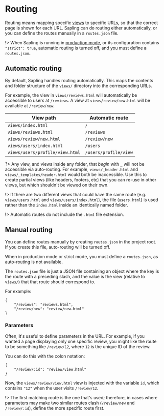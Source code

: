 # Routing

Routing means mapping specific [views](/views) to specific URLs, so that the correct page is shown for each URL.  Sapling can do routing either automatically, or you can define the routes manually in a `routes.json` file.

!> When Sapling is running in [production mode](/production), or its configuration contains `"strict": true`, automatic routing is turned off, and you must define a `routes.json`.


## Automatic routing

By default, Sapling handles routing automatically.  This maps the contents and folder structure of the `views/` directory into the corresponding URLs.

For example, the view in `views/reviews.html` will automatically be accessible to users at `/reviews`.  A view at `views/review/new.html` will be available at `/review/new`.

| View path                        | Automatic route        |
|----------------------------------|------------------------|
| `views/index.html`               | `/`                    |
| `views/reviews.html`             | `/reviews`             |
| `views/review/new.html`          | `/review/new`          |
| `views/users/index.html`         | `/users`               |
| `views/users/profile/view.html`  | `/users/profile/view`  |

?> Any view, and views inside any folder, that *begin* with `_` will not be accessible via auto-routing.  For example, `views/_header.html` and `views/_templates/header.html` would both be inaccessible.  Use this to create partial views (like headers, footers, etc) that you can re-use in other views, but which shouldn't be viewed on their own.

!> If there are two different views that could have the same route (e.g. `views/users.html` and `views/users/index.html`), the file (`users.html`) is used rather than the `index.html` inside an identically named folder.

!> Automatic routes do not include the `.html` file extension.


## Manual routing

You can define routes manually by creating `routes.json` in the project root.  If you create this file, auto-routing will be turned off.

When in production mode or strict mode, you must define a `routes.json`, as auto-routing is not available.

The `routes.json` file is just a JSON file containing an object where the key is the route with a preceding slash, and the value is the view (relative to `views/`) that that route should correspond to.

For example:

    {
        "/reviews": "reviews.html",
        "/review/new": "review/new.html"
    }


### Parameters

Often, it's useful to define parameters in the URL.  For example, if you wanted a page displaying only one specific review, you might like the route to be something like `/review/12`, where `12` is the unique ID of the review.

You can do this with the colon notation:

    {
        "/review/:id": "review/view.html"
    }

Now, the `views/review/view.html` view is injected with the variable `id`, which contains `"12"` when the user visits `/review/12`.

!> The first matching route is the one that's used; therefore, in cases where parameters may make two similar routes clash (`/review/new` and `/review/:id`), define the more specific route first.